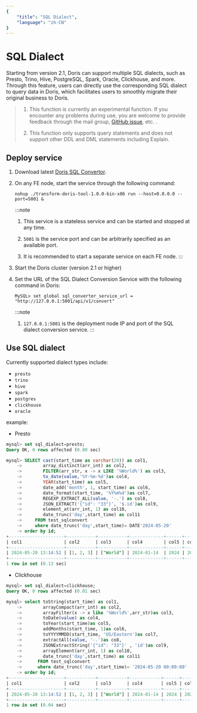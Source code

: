 ```yaml
---
{
    "title": "SQL Dialect",
    "language": "zh-CN"
}
---
```


<!-- 
Licensed to the Apache Software Foundation (ASF) under one
or more contributor license agreements.  See the NOTICE file
distributed with this work for additional information
regarding copyright ownership.  The ASF licenses this file
to you under the Apache License, Version 2.0 (the
"License"); you may not use this file except in compliance
with the License.  You may obtain a copy of the License at

  http://www.apache.org/licenses/LICENSE-2.0

Unless required by applicable law or agreed to in writing,
software distributed under the License is distributed on an
"AS IS" BASIS, WITHOUT WARRANTIES OR CONDITIONS OF ANY
KIND, either express or implied.  See the License for the
specific language governing permissions and limitations
under the License.
-->

# SQL Dialect

Starting from version 2.1, Doris can support multiple SQL dialects, such as Presto, Trino, Hive, PostgreSQL, Spark, Oracle, Clickhouse, and more. Through this feature, users can directly use the corresponding SQL dialect to query data in Doris, which facilitates users to smoothly migrate their original business to Doris.

> 1. This function is currently an experimental function. If you encounter any problems during use, you are welcome to provide feedback through the mail group, [GitHub issue](https://github.com/apache/doris/issues), etc. .
>
> 2. This function only supports query statements and does not support other DDL and DML statements including Explain.

## Deploy service

1. Download latest [Doris SQL Convertor](https://doris-build-1308700295.cos.ap-beijing.myqcloud.com/transform-doris-tool/transform-doris-tool-1.0.0-bin-x86).
2. On any FE node, start the service through the following command:

	`nohup ./transform-doris-tool-1.0.0-bin-x86 run --host=0.0.0.0 --port=5001 &`
	
    :::note
	1. This service is a stateless service and can be started and stopped at any time.
	
	2. `5001` is the service port and can be arbitrarily specified as an available port.
	
	3. It is recommended to start a separate service on each FE node.
    :::

3. Start the Doris cluster (version 2.1 or higher)
4. Set the URL of the SQL Dialect Conversion Service with the following command in Doris:

	`MySQL> set global sql_converter_service_url = "http://127.0.0.1:5001/api/v1/convert"`

	:::note
	1. `127.0.0.1:5001` is the deployment node IP and port of the SQL dialect conversion service.
    :::
	
## Use SQL dialect
Currently supported dialect types include:

- `presto`
- `trino`
- `hive`
- `spark`
- `postgres`
- `clickhouse`
- `oracle`

example:

- Presto

```sql
mysql> set sql_dialect=presto;
Query OK, 0 rows affected (0.00 sec)

mysql> SELECT cast(start_time as varchar(20)) as col1,
    ->        array_distinct(arr_int) as col2,
    ->        FILTER(arr_str, x -> x LIKE '%World%') as col3,
    ->        to_date(value,'%Y-%m-%d')as col4,
    ->        YEAR(start_time) as col5,
    ->        date_add('month', 1, start_time) as col6,
    ->        date_format(start_time, '%Y%m%d')as col7,
    ->        REGEXP_EXTRACT_ALL(value, '-.') as col8,
    ->        JSON_EXTRACT('{"id": "33"}', '$.id')as col9,
    ->        element_at(arr_int, 1) as col10,
    ->        date_trunc('day',start_time) as col11
    ->     FROM test_sqlconvert
    ->     where date_trunc('day',start_time)= DATE'2024-05-20'     
    -> order by id; 
+---------------------+-----------+-----------+-------------+------+---------------------+----------+-------------+------+-------+---------------------+
| col1                | col2      | col3      | col4        | col5 | col6                | col7     | col8        | col9 | col10 | col11               |
+---------------------+-----------+-----------+-------------+------+---------------------+----------+-------------+------+-------+---------------------+
| 2024-05-20 13:14:52 | [1, 2, 3] | ["World"] | 2024-01-14  | 2024 | 2024-06-20 13:14:52 | 20240520 | ['-0','-1'] | "33" |     1 | 2024-05-20 00:00:00 |
+---------------------+-----------+-----------+-------------+------+---------------------+----------+-------------+------+-------+---------------------+
1 row in set (0.13 sec)

```

- Clickhouse

```sql
mysql> set sql_dialect=clickhouse;
Query OK, 0 rows affected (0.01 sec)

mysql> select toString(start_time) as col1,
    ->        arrayCompact(arr_int) as col2,
    ->        arrayFilter(x -> x like '%World%',arr_str)as col3,
    ->        toDate(value) as col4,
    ->        toYear(start_time)as col5,
    ->        addMonths(start_time, 1)as col6,
    ->        toYYYYMMDD(start_time, 'US/Eastern')as col7,
    ->        extractAll(value, '-.')as co8,
    ->        JSONExtractString('{"id": "33"}' , 'id')as col9,
    ->        arrayElement(arr_int, 1) as col10,
    ->        date_trunc('day',start_time) as col11
    ->      FROM test_sqlconvert
    ->      where date_trunc('day',start_time)= '2024-05-20 00:00:00'
    -> order by id;
+---------------------+-----------+-----------+------------+------+---------------------+----------+-------------+------+-------+---------------------+
| col1                | col2      | col3      | col4       | col5 | col6                | col7     | co8         | col9 | col10 | col11               |
+---------------------+-----------+-----------+------------+------+---------------------+----------+-------------+------+-------+---------------------+
| 2024-05-20 13:14:52 | [1, 2, 3] | ["World"] | 2024-01-14 | 2024 | 2024-06-20 13:14:52 | 20240520 | ['-0','-1'] | "33" |     1 | 2024-05-20 00:00:00 |
+---------------------+-----------+-----------+------------+------+---------------------+----------+-------------+------+-------+---------------------+
1 row in set (0.04 sec)
```

